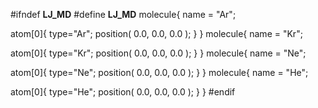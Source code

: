 #ifndef __LJ_MD__
#define __LJ_MD__
molecule{
  name = "Ar";
  
  atom[0]{
     type="Ar";
     position( 0.0, 0.0, 0.0 );
  }
}
molecule{
  name = "Kr";
  
  atom[0]{
     type="Kr";
     position( 0.0, 0.0, 0.0 );
  }
}
molecule{
  name = "Ne";
  
  atom[0]{
     type="Ne";
     position( 0.0, 0.0, 0.0 );
  }
}
molecule{
  name = "He";
  
  atom[0]{
     type="He";
     position( 0.0, 0.0, 0.0 );
  }
}
#endif
